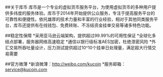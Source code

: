 ##关于库币
库币是一个专业的虚拟货币服务平台，为使用虚拟货币的多种用户提供多纬度的服务体验。库币于2014年开始提供公众服务，专注于提高服务平台的可靠性和便捷性。依托雄厚的技术力量和丰富的行业经验，相对于其他同类服务平台，库币还提供有在线钱包、免费转账、不冻结资金挂单交易等诸多特色功能。
  
##稳定性保障
*采用亚马逊云端架构，提供超过99.99%的可用性保证
*全球化多结点部署，服务器网络高速稳定
*通信以银行级标准AES加密，杜绝泄密风险
*外汇交易所吞吐量设计，压力测试提供超过10^10个挂单日处理量，满足超大行情交易需要

##官方微薄
*新浪微薄：http://weibo.com/kucoin
*服务邮箱：service@kucoin.com
    

